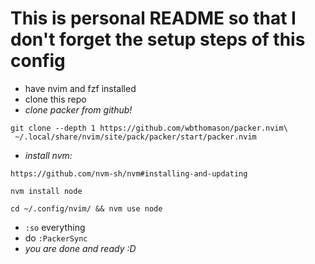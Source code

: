 # This is personal README so that I don't forget the setup steps of this config

- have nvim and fzf installed
- clone this repo
- *clone packer from github!*
```
git clone --depth 1 https://github.com/wbthomason/packer.nvim\
 ~/.local/share/nvim/site/pack/packer/start/packer.nvim
```
- *install nvm:*
```
https://github.com/nvm-sh/nvm#installing-and-updating
```
```
nvm install node
```
```
cd ~/.config/nvim/ && nvm use node
```
- `:so` everything
- do `:PackerSync`
- *you are done and ready :D*  
